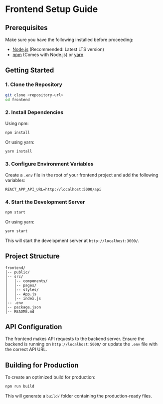 # Frontend Setup Guide

## Prerequisites
Make sure you have the following installed before proceeding:
- [Node.js](https://nodejs.org/) (Recommended: Latest LTS version)
- [npm](https://www.npmjs.com/) (Comes with Node.js) or [yarn](https://yarnpkg.com/)

## Getting Started
### 1. Clone the Repository
```sh
git clone <repository-url>
cd frontend
```

### 2. Install Dependencies
Using npm:
```sh
npm install
```
Or using yarn:
```sh
yarn install
```

### 3. Configure Environment Variables
Create a `.env` file in the root of your frontend project and add the following variables:
```
REACT_APP_API_URL=http://localhost:5000/api
```

### 4. Start the Development Server
```sh
npm start
```
Or using yarn:
```sh
yarn start
```
This will start the development server at `http://localhost:3000/`.

## Project Structure
```
frontend/
│-- public/
│-- src/
│   │-- components/
│   │-- pages/
│   │-- styles/
│   │-- App.js
│   │-- index.js
│-- .env
│-- package.json
│-- README.md
```

## API Configuration
The frontend makes API requests to the backend server. Ensure the backend is running on `http://localhost:5000/` or update the `.env` file with the correct API URL.

## Building for Production
To create an optimized build for production:
```sh
npm run build
```
This will generate a `build/` folder containing the production-ready files.
